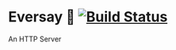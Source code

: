 # Eversay 🐷 [![Build Status](https://travis-ci.com/grace000/erversay.svg?branch=master)](https://travis-ci.com/grace000/erversay)

An HTTP Server

